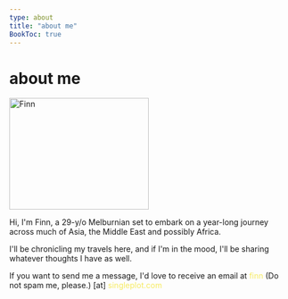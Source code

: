 ```yaml
---
type: about
title: "about me"
BookToc: true
---
```

# about me

<img src="/images/myself.jpg" width="250" height="200" alt="Finn">
 
Hi, I'm Finn, a 29-y/o Melburnian set to embark on a year-long journey across much of Asia, the Middle East and possibly Africa. 

I'll be chronicling my travels here, and if I'm in the mood, I'll be sharing whatever thoughts I have as well.

If you want to send me a message, I'd love to receive an email at <span style="color: #F6EB61;">finn</span> <span class="nospam"> (Do not spam me, please.) </span> [at] <span style="color: #F6EB61;">singleplot.com</span>